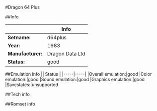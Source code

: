 #Dragon 64 Plus

##Info

||Info|
|-----|-----|
|**Setname:**|d64plus
|**Year:**|1983
|**Manufacturer:**|Dragon Data Ltd
|**Status:**|good

##Emulation info
|| Status |
|-----|-----|
|Overall emulation:|good
|Color emulation:|good
|Sound emulation:|good
|Graphics emulation:|good
|Savestates:|unsupported

##Tech info

##Romset info

<!--- START OF EDITED COMMENT DO NOT TOUCH TEXT ABOVE-->
